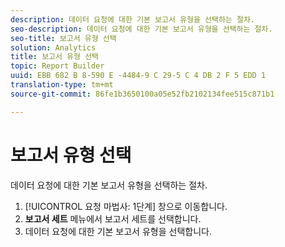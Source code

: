 ```yaml
---
description: 데이터 요청에 대한 기본 보고서 유형을 선택하는 절차.
seo-description: 데이터 요청에 대한 기본 보고서 유형을 선택하는 절차.
seo-title: 보고서 유형 선택
solution: Analytics
title: 보고서 유형 선택
topic: Report Builder
uuid: EBB 682 B 8-590 E -4484-9 C 29-5 C 4 DB 2 F 5 EDD 1
translation-type: tm+mt
source-git-commit: 86fe1b3650100a05e52fb2102134fee515c871b1

---
```



# 보고서 유형 선택

데이터 요청에 대한 기본 보고서 유형을 선택하는 절차.

1. [!UICONTROL 요청 마법사: 1단계] 창으로 이동합니다.
1.  **보고서 세트** 메뉴에서 보고서 세트를 선택합니다. 
1. 데이터 요청에 대한 기본 보고서 유형을 선택합니다.
